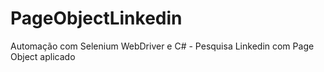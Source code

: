 # PageObjectLinkedin
Automação com Selenium WebDriver e C# - Pesquisa Linkedin com Page Object aplicado
